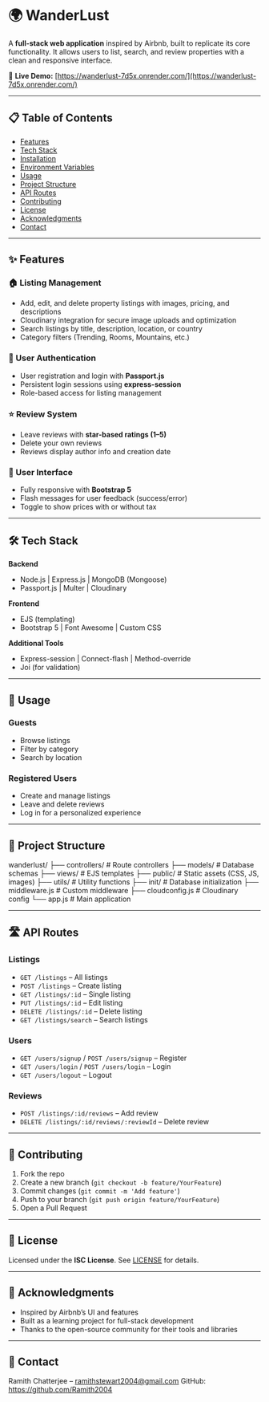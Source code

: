 # 🌍 WanderLust 

A **full-stack web application** inspired by Airbnb, built to replicate its core functionality. It allows users to list, search, and review properties with a clean and responsive interface.  

🔗 **Live Demo:** [https://wanderlust-7d5x.onrender.com/](https://wanderlust-7d5x.onrender.com/)  

---

## 📋 Table of Contents
- [Features](#-features)  
- [Tech Stack](#-tech-stack)  
- [Installation](#-installation)  
- [Environment Variables](#-environment-variables)  
- [Usage](#-usage)  
- [Project Structure](#-project-structure)  
- [API Routes](#-api-routes)  
- [Contributing](#-contributing)  
- [License](#-license)  
- [Acknowledgments](#-acknowledgments)  
- [Contact](#-contact)  

---

## ✨ Features  

### 🏠 Listing Management
- Add, edit, and delete property listings with images, pricing, and descriptions  
- Cloudinary integration for secure image uploads and optimization  
- Search listings by title, description, location, or country  
- Category filters (Trending, Rooms, Mountains, etc.)  

### 👤 User Authentication
- User registration and login with **Passport.js**  
- Persistent login sessions using **express-session**  
- Role-based access for listing management  

### ⭐ Review System
- Leave reviews with **star-based ratings (1–5)**  
- Delete your own reviews  
- Reviews display author info and creation date  

### 🎨 User Interface
- Fully responsive with **Bootstrap 5**  
- Flash messages for user feedback (success/error)  
- Toggle to show prices with or without tax  

---

## 🛠 Tech Stack  

**Backend**  
- Node.js | Express.js | MongoDB (Mongoose)  
- Passport.js | Multer | Cloudinary  

**Frontend**  
- EJS (templating)  
- Bootstrap 5 | Font Awesome | Custom CSS  

**Additional Tools**  
- Express-session | Connect-flash | Method-override  
- Joi (for validation)  

---

## 📖 Usage  

### Guests  
- Browse listings  
- Filter by category  
- Search by location  

### Registered Users  
- Create and manage listings  
- Leave and delete reviews  
- Log in for a personalized experience  

---

## 📁 Project Structure  

wanderlust/
├── controllers/ # Route controllers
├── models/ # Database schemas
├── views/ # EJS templates
├── public/ # Static assets (CSS, JS, images)
├── utils/ # Utility functions
├── init/ # Database initialization
├── middleware.js # Custom middleware
├── cloudconfig.js # Cloudinary config
└── app.js # Main application


---

## 🛣 API Routes  

### Listings  
- `GET /listings` – All listings  
- `POST /listings` – Create listing  
- `GET /listings/:id` – Single listing  
- `PUT /listings/:id` – Edit listing  
- `DELETE /listings/:id` – Delete listing  
- `GET /listings/search` – Search listings  

### Users  
- `GET /users/signup` / `POST /users/signup` – Register  
- `GET /users/login` / `POST /users/login` – Login  
- `GET /users/logout` – Logout  

### Reviews  
- `POST /listings/:id/reviews` – Add review  
- `DELETE /listings/:id/reviews/:reviewId` – Delete review  

---

## 🤝 Contributing  

1. Fork the repo  
2. Create a new branch (`git checkout -b feature/YourFeature`)  
3. Commit changes (`git commit -m 'Add feature'`)  
4. Push to your branch (`git push origin feature/YourFeature`)  
5. Open a Pull Request  

---

## 📝 License  

Licensed under the **ISC License**. See [LICENSE](LICENSE) for details.  

---

## 🙏 Acknowledgments  

- Inspired by Airbnb’s UI and features  
- Built as a learning project for full-stack development  
- Thanks to the open-source community for their tools and libraries  

---

## 📧 Contact  

Ramith Chatterjee – ramithstewart2004@gmail.com
GitHub: https://github.com/Ramith2004  


